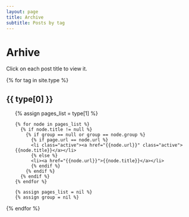 ```yaml
---
layout: page
title: Archive
subtitle: Posts by tag
---
```


# Arhive
Click on each post title to view it.

{% for tag in site.type %}
  <h2 class='tag-header' id="{{ type[0] }}-ref">{{ type[0] }}</h2>
  <ul>
    {% assign pages_list = type[1] %}

    {% for node in pages_list %}
      {% if node.title != null %}
        {% if group == null or group == node.group %}
          {% if page.url == node.url %}
          <li class="active"><a href="{{node.url}}" class="active">{{node.title}}</a></li>
          {% else %}
          <li><a href="{{node.url}}">{{node.title}}</a></li>
          {% endif %}
        {% endif %}
      {% endif %}
    {% endfor %}

    {% assign pages_list = nil %}
    {% assign group = nil %}
  </ul>
{% endfor %}
